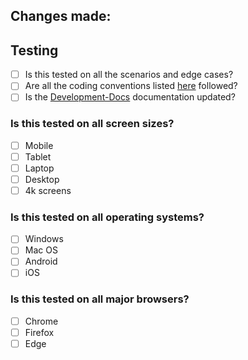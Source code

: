 ## Changes made:



## Testing

- [ ] Is this tested on all the scenarios and edge cases?
- [ ] Are all the coding conventions listed [here](https://github.com/CyberMindWorks/Development-Docs/blob/master/coding_conventions.md) followed?
- [ ] Is the [Development-Docs](https://github.com/CyberMindWorks/Development-Docs) documentation updated? 

### Is this tested on all screen sizes?

- [ ] Mobile
- [ ] Tablet
- [ ] Laptop
- [ ] Desktop
- [ ] 4k screens

### Is this tested on all operating systems?

- [ ] Windows
- [ ] Mac OS
- [ ] Android
- [ ] iOS

### Is this tested on all major browsers?

- [ ] Chrome
- [ ] Firefox
- [ ] Edge
